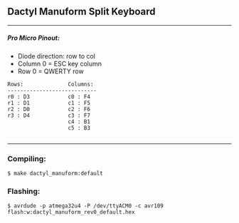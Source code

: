 ## Dactyl Manuform Split Keyboard
____
##### Pro Micro Pinout:
* Diode direction: row to col
* Column 0 = ESC key column
* Row 0 = QWERTY row
~~~
Rows:              Columns:
----------------------------
r0 : D3            c0 : F4 
r1 : D1            c1 : F5 
r2 : D0            c2 : F6 
r3 : D4            c3 : F7 
                   c4 : B1 
                   c5 : B3 
                           
~~~
----

### Compiling:
~~~
$ make dactyl_manuform:default
~~~

### Flashing:
~~~
$ avrdude -p atmega32u4 -P /dev/ttyACM0 -c avr109 flash:w:dactyl_manuform_rev0_default.hex
~~~
